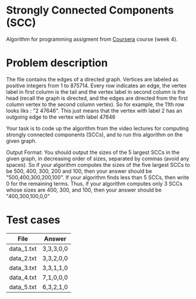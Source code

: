 Strongly Connected Components (SCC)
===================================

Algorithm for programming assigment from [Coursera](https://www.coursera.org/learn/algorithm-design-analysis/home) course (week 4).

# Problem description
The file contains the edges of a directed graph. Vertices are labeled as positive integers from 1 to 875714. Every row indicates an edge, the vertex label in first column is the tail and the vertex label in second column is the head (recall the graph is directed, and the edges are directed from the first column vertex to the second column vertex). So for example, the 11th row looks liks : "2 47646". This just means that the vertex with label 2 has an outgoing edge to the vertex with label 47646

Your task is to code up the algorithm from the video lectures for computing strongly connected components (SCCs), and to run this algorithm on the given graph.

Output Format: You should output the sizes of the 5 largest SCCs in the given graph, in decreasing order of sizes, separated by commas (avoid any spaces). So if your algorithm computes the sizes of the five largest SCCs to be 500, 400, 300, 200 and 100, then your answer should be "500,400,300,200,100". If your algorithm finds less than 5 SCCs, then write 0 for the remaining terms. Thus, if your algorithm computes only 3 SCCs whose sizes are 400, 300, and 100, then your answer should be "400,300,100,0,0" 

# Test cases

| File | Answer |
|---|---|
| data_1.txt | 3,3,3,0,0 |
| data_2.txt | 3,3,2,0,0 |
| data_3.txt | 3,3,1,1,0 |
| data_4.txt | 7,1,0,0,0 |
| data_5.txt | 6,3,2,1,0 |

